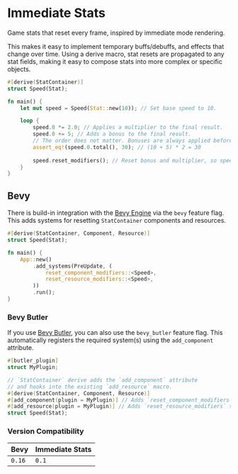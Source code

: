 # Immediate Stats

Game stats that reset every frame, inspired by immediate mode rendering.

This makes it easy to implement temporary buffs/debuffs, and effects that change over time.
Using a derive macro, stat resets are propagated to any stat fields, 
making it easy to compose stats into more complex or specific objects.

```rust
#[derive(StatContainer)]
struct Speed(Stat);

fn main() {
    let mut speed = Speed(Stat::new(10)); // Set base speed to 10.

    loop {
        speed.0 *= 2.0; // Applies a multiplier to the final result.
        speed.0 += 5; // Adds a bonus to the final result.
        // The order does not matter. Bonuses are always applied before multipliers.
        assert_eq!(speed.0.total(), 30); // (10 + 5) * 2 = 30
        
        speed.reset_modifiers(); // Reset bonus and multiplier, so speed is back to 10.
    }
}
```

## Bevy

There is build-in integration with the [Bevy Engine](https://bevyengine.org) via the `bevy` feature flag.
This adds systems for resetting `StatContainer` components and resources.

```rust
#[derive(StatContainer, Component, Resource)]
struct Speed(Stat);

fn main() {
    App::new()
        .add_systems(PreUpdate, (
            reset_component_modifiers::<Speed>,
            reset_resource_modifiers::<Speed>,
        ))
        .run();
}
```

### Bevy Butler

If you use [Bevy Butler](https://github.com/TGRCdev/bevy-butler/), you can also use the `bevy_butler` feature flag.
This automatically registers the required system(s) using the `add_component` attribute.

```rust
#[butler_plugin]
struct MyPlugin;

// `StatContainer` derive adds the `add_component` attribute 
// and hooks into the existing `add_resource` macro.
#[derive(StatContainer, Component, Resource)]
#[add_component(plugin = MyPlugin)] // Adds `reset_component_modifiers` system.
#[add_resource(plugin = MyPlugin)] // Adds `reset_resource_modifiers` system.
struct Speed(Stat);
```

### Version Compatibility
| Bevy   | Immediate Stats |
|--------|-----------------|
| `0.16` | `0.1`           |